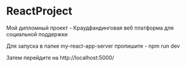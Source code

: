 # ReactProject
Мой дипломный проект - Краудфандинговая веб платформа для социальной поддержки

Для запуска в папке my-react-app-server пропишите - npm run dev

Затем перейдите на http://localhost:5000/
